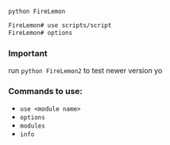 `python FireLemon`
```bash
FireLemon# use scripts/script
FireLemon# options
```
### Important
run `python FireLemon2` 
to test newer version
yo

### Commands to use:
+ `use <module name>`
+ `options`
+ `modules`
+ `info`
